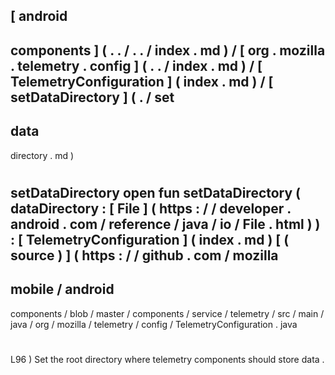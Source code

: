 [
android
-
components
]
(
.
.
/
.
.
/
index
.
md
)
/
[
org
.
mozilla
.
telemetry
.
config
]
(
.
.
/
index
.
md
)
/
[
TelemetryConfiguration
]
(
index
.
md
)
/
[
setDataDirectory
]
(
.
/
set
-
data
-
directory
.
md
)
#
setDataDirectory
open
fun
setDataDirectory
(
dataDirectory
:
[
File
]
(
https
:
/
/
developer
.
android
.
com
/
reference
/
java
/
io
/
File
.
html
)
)
:
[
TelemetryConfiguration
]
(
index
.
md
)
[
(
source
)
]
(
https
:
/
/
github
.
com
/
mozilla
-
mobile
/
android
-
components
/
blob
/
master
/
components
/
service
/
telemetry
/
src
/
main
/
java
/
org
/
mozilla
/
telemetry
/
config
/
TelemetryConfiguration
.
java
#
L96
)
Set
the
root
directory
where
telemetry
components
should
store
data
.
